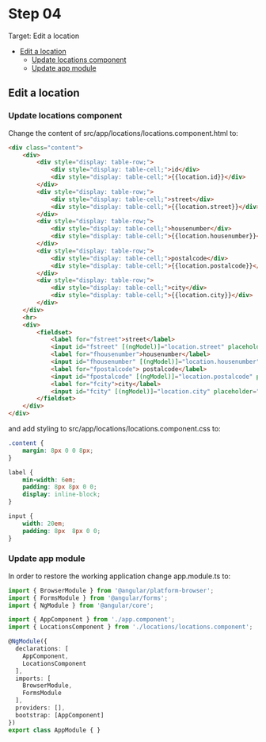 # Step 04

Target: Edit a location
- [Edit a location](#edit-a-location)
    - [Update locations component](#update-locations-component)
    - [Update app module](#update-app-module)

## Edit a location
### Update locations component
Change the content of src/app/locations/locations.component.html to:
```html
<div class="content">
    <div>
        <div style="display: table-row;">
            <div style="display: table-cell;">id</div>
            <div style="display: table-cell;">{{location.id}}</div>
        </div>
        <div style="display: table-row;">
            <div style="display: table-cell;">street</div>
            <div style="display: table-cell;">{{location.street}}</div>
        </div>
        <div style="display: table-row;">
            <div style="display: table-cell;">housenumber</div>
            <div style="display: table-cell;">{{location.housenumber}}</div>
        </div>
        <div style="display: table-row;">
            <div style="display: table-cell;">postalcode</div>
            <div style="display: table-cell;">{{location.postalcode}}</div>
        </div>
        <div style="display: table-row;">
            <div style="display: table-cell;">city</div>
            <div style="display: table-cell;">{{location.city}}</div>
        </div>
    </div>
    <hr>
    <div>
        <fieldset>
            <label for="fstreet">street</label>
            <input id="fstreet" [(ngModel)]="location.street" placeholder="street" /><br>
            <label for="fhousenumber">housenumber</label>
            <input id="fhousenumber" [(ngModel)]="location.housenumber" placeholder="housenumber" /><br>
            <label for="fpostalcode"> postalcode</label>
            <input id="fpostalcode" [(ngModel)]="location.postalcode" placeholder="postalcode" /><br>
            <label for="fcity">city</label>
            <input id="fcity" [(ngModel)]="location.city" placeholder="city" /><br>
        </fieldset>
    </div>
</div>
```

and add styling to src/app/locations/locations.component.css to:

```css
.content {
    margin: 8px 0 0 8px;
}

label {
    min-width: 6em;
    padding: 8px 8px 0 0;
    display: inline-block;
}

input {
    width: 20em;
    padding: 8px  8px 0 0;
}
```


### Update app module
In order to restore the working application change app.module.ts to:

```typescript
import { BrowserModule } from '@angular/platform-browser';
import { FormsModule } from '@angular/forms';
import { NgModule } from '@angular/core';

import { AppComponent } from './app.component';
import { LocationsComponent } from './locations/locations.component';

@NgModule({
  declarations: [
    AppComponent,
    LocationsComponent
  ],
  imports: [
    BrowserModule,
    FormsModule
  ],
  providers: [],
  bootstrap: [AppComponent]
})
export class AppModule { }
```
